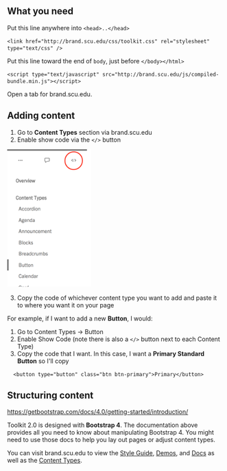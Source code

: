 ## What you need

Put this line anywhere into `<head>..</head>`

```markup
<link href="http://brand.scu.edu/css/toolkit.css" rel="stylesheet" type="text/css" />
```

Put this line toward the end of `body`, just before `</body></html>`

```markup
<script type="text/javascript" src="http://brand.scu.edu/js/compiled-bundle.min.js"></script>
```

Open a tab for brand.scu.edu.

## Adding content

1. Go to **Content Types** section via brand.scu.edu
2. Enable show code via the `</>` button

<img src="/assets/images/docs/getting-started/show-code.png" alt="</> button" style="height:320px;width:auto" />

3. Copy the code of whichever content type you want to add and paste it to where you want it on your page

For example, if I want to add a new **Button**, I would:
1. Go to Content Types -> Button
2. Enable Show Code (note there is also a `</>` button next to each Content Type)
3. Copy the code that I want. In this case, I want a **Primary Standard Button** so I'll copy
```markup
  <button type="button" class="btn btn-primary">Primary</button>
```

## Structuring content

https://getbootstrap.com/docs/4.0/getting-started/introduction/

Toolkit 2.0 is designed with **Bootstrap 4**. The documentation above provides all you need to know about manipulating Bootstrap 4. You might need to use those docs to help you lay out pages or adjust content types.

You can visit brand.scu.edu to view the [Style Guide](/style-guide.html), [Demos](/demos.html), and [Docs](/docs.html) as well as the [Content Types](/content-types.html).
